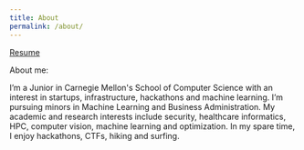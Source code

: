---title: Aboutpermalink: /about/---[Resume](/files/Resume)About me:I’m a Junior in Carnegie Mellon's School of Computer Science with an interest in startups, infrastructure, hackathons and machine learning.  I’m pursuing minors in Machine Learning and Business Administration.  My academic and research interests include security, healthcare informatics, HPC, computer vision, machine learning and optimization. In my spare time, I enjoy hackathons, CTFs, hiking and surfing.